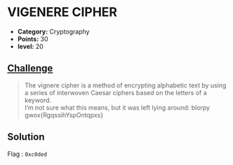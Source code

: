 # VIGENERE CIPHER

* **Category:** Cryptography
* **Points:** 30
* **level:** 20

## [Challenge](https://ctflearn.com/problems/305)

> The vignere cipher is a method of encrypting alphabetic text by using a series of interwoven Caesar ciphers based on the letters of a keyword.<br /> I’m not sure what this means, but it was left lying around: blorpy gwox{RgqssihYspOntqpxs}

## Solution

Flag : ```0xc0ded```

